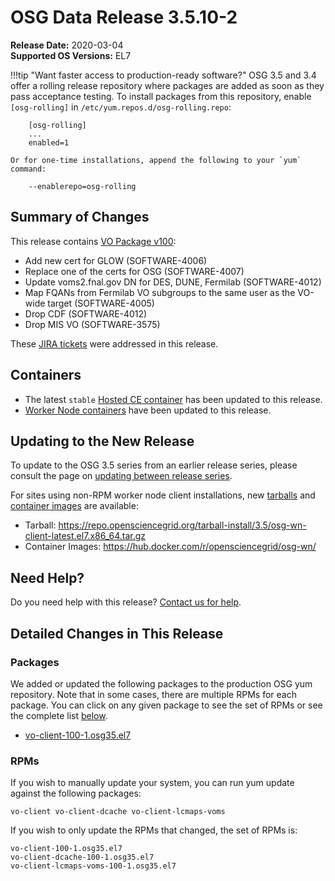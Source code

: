 OSG Data Release 3.5.10-2
========================

**Release Date:** 2020-03-04    
**Supported OS Versions:** EL7

!!!tip "Want faster access to production-ready software?"
    OSG 3.5 and 3.4 offer a rolling release repository where packages are added as soon as they pass acceptance testing.
    To install packages from this repository, enable `[osg-rolling]` in `/etc/yum.repos.d/osg-rolling.repo`:

        [osg-rolling]
        ...
        enabled=1

    Or for one-time installations, append the following to your `yum` command:

        --enablerepo=osg-rolling

Summary of Changes
------------------

This release contains [VO Package v100](https://github.com/opensciencegrid/osg-vo-config/releases/tag/release-100):

- Add new cert for GLOW (SOFTWARE-4006)
- Replace one of the certs for OSG (SOFTWARE-4007)
- Update voms2.fnal.gov DN for DES, DUNE, Fermilab (SOFTWARE-4012)
- Map FQANs from Fermilab VO subgroups to the same user as the VO-wide target (SOFTWARE-4005)
- Drop CDF (SOFTWARE-4012)
- Drop MIS VO (SOFTWARE-3575)

These [JIRA tickets](https://opensciencegrid.atlassian.net/issues/?jql=project%20%3D%20SOFTWARE%20AND%20fixVersion%20%3D%203.5.10-2%20ORDER%20BY%20priority%20DESC%2C%20key%20DESC) were addressed in this release.

Containers
----------

- The latest `stable` [Hosted CE container](https://hub.docker.com/r/opensciencegrid/hosted-ce) has been updated to this
  release.
- [Worker Node containers](../../worker-node/using-wn-containers.md) have been updated to this release.

Updating to the New Release
---------------------------

To update to the OSG 3.5 series from an earlier release series, please consult the page on
[updating between release series](../updating-to-osg-35.md).

For sites using non-RPM worker node client installations, new [tarballs](../../worker-node/install-wn-tarball.md) and
[container images](../../worker-node/using-wn-containers.md) are available:

- Tarball: <https://repo.opensciencegrid.org/tarball-install/3.5/osg-wn-client-latest.el7.x86_64.tar.gz>
- Container Images: <https://hub.docker.com/r/opensciencegrid/osg-wn/>

Need Help?
----------

Do you need help with this release? [Contact us for help](../../common/help.md).

Detailed Changes in This Release
--------------------------------

### Packages

We added or updated the following packages to the production OSG yum repository.
Note that in some cases, there are multiple RPMs for each package.
You can click on any given package to see the set of RPMs or see the complete list [below](#rpms).

-   [vo-client-100-1.osg35.el7](https://koji.chtc.wisc.edu/koji/search?match=glob&type=build&terms=vo-client-100-1.osg35.el7)

### RPMs

If you wish to manually update your system, you can run yum update against the following packages:

    vo-client vo-client-dcache vo-client-lcmaps-voms

If you wish to only update the RPMs that changed, the set of RPMs is:

``` file
vo-client-100-1.osg35.el7
vo-client-dcache-100-1.osg35.el7
vo-client-lcmaps-voms-100-1.osg35.el7
```
